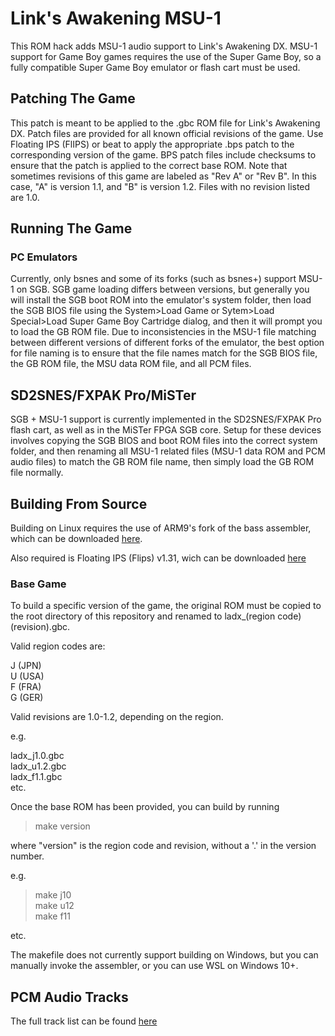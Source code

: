 # Link's Awakening MSU-1

This ROM hack adds MSU-1 audio support to Link's Awakening DX.  MSU-1 support for Game Boy games requires the use of the Super Game Boy, so a fully compatible Super Game Boy emulator or flash cart must be used.

## Patching The Game

This patch is meant to be applied to the .gbc ROM file for Link's Awakening DX.  Patch files are provided for all known official revisions of the game.  Use Floating IPS (FlIPS) or beat to apply the appropriate .bps patch to the corresponding version of the game.  BPS patch files include checksums to ensure that the patch is applied to the correct base ROM.  Note that sometimes revisions of this game are labeled as "Rev A" or "Rev B".  In this case, "A" is version 1.1, and "B" is version 1.2.  Files with no revision listed are 1.0.

## Running The Game

### PC Emulators
Currently, only bsnes and some of its forks (such as bsnes+) support MSU-1 on SGB.  SGB game loading differs between versions, but generally you will install the SGB boot ROM into the emulator's system folder, then load the SGB BIOS file using the System>Load Game or Sytem>Load Special>Load Super Game Boy Cartridge dialog, and then it will prompt you to load the GB ROM file.  Due to inconsistencies in the MSU-1 file matching between different versions of different forks of the emulator, the best option for file naming is to ensure that the file names match for the SGB BIOS file, the GB ROM file, the MSU data ROM file, and all PCM files.

## SD2SNES/FXPAK Pro/MiSTer
SGB + MSU-1 support is currently implemented in the SD2SNES/FXPAK Pro flash cart, as well as in the MiSTer FPGA SGB core.  Setup for these devices involves copying the SGB BIOS and boot ROM files into the correct system folder, and then renaming all MSU-1 related files (MSU-1 data ROM and PCM audio files) to match the GB ROM file name, then simply load the GB ROM file normally.

## Building From Source
Building on Linux requires the use of ARM9's fork of the bass assembler, which can be downloaded [here](https://github.com/ARM9/bass/releases/latest).

Also required is Floating IPS (Flips) v1.31, wich can be downloaded [here](https://www.smwcentral.net/?a=details&id=11474&p=section)

### Base Game
To build a specific version of the game, the original ROM must be copied to the root directory of this repository and renamed to ladx_(region code)(revision).gbc.

Valid region codes are:

J (JPN)<br />
U (USA)<br />
F (FRA)<br />
G (GER)<br />

Valid revisions are 1.0-1.2, depending on the region.

e.g.

ladx_j1.0.gbc<br />
ladx_u1.2.gbc<br />
ladx_f1.1.gbc<br />
etc.

Once the base ROM has been provided, you can build by running

> make version

where "version" is the region code and revision, without a '.' in the version number.

e.g.

> make j10<br />
> make u12<br />
> make f11<br />

etc.

The makefile does not currently support building on Windows, but you can manually invoke the assembler, or you can use WSL on Windows 10+.

## PCM Audio Tracks
The full track list can be found [here](ladx-msu1.asm)